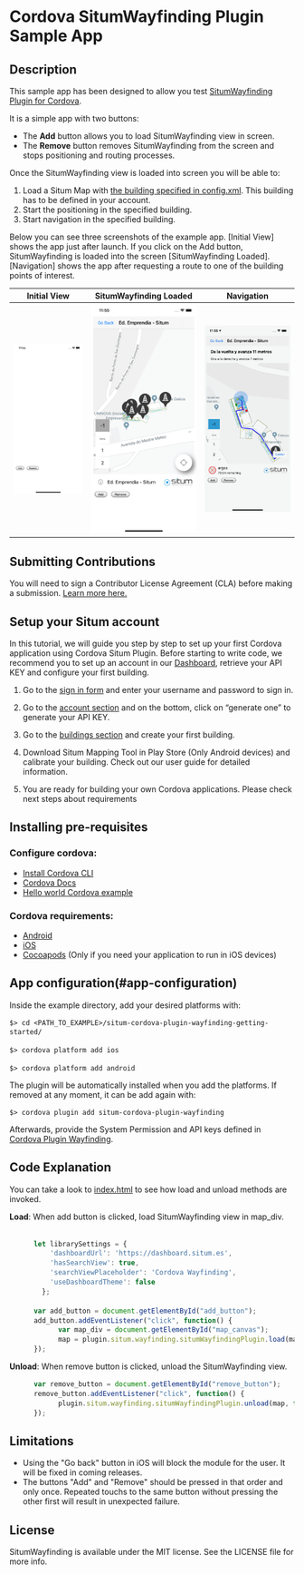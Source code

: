 # Cordova SitumWayfinding Plugin Sample App

## Description

This sample app has been designed to allow you test [SitumWayfinding Plugin for Cordova](https://github.com/situmtech/situm-cordova-plugin-wayfinding).

It is a simple app with two buttons:

* The **Add** button allows you to load SitumWayfinding view in screen.
* The **Remove** button removes SitumWayfinding from the screen and stops positioning and routing processes.

Once the SitumWayfinding view is loaded into screen you will be able to:
  1. Load a Situm Map with [the building specified in config.xml](https://github.com/situmtech/situm-cordova-plugin-wayfinding-getting-started/blob/master/config.xml). This building has to be defined in your account.
  2. Start the positioning in the specified building.
  3. Start navigation in the specified building.

Below you can see three screenshots of the example app. [Initial View] shows the app just after launch. If you click on the Add button, SitumWayfinding is loaded into the screen [SitumWayfinding Loaded]. [Navigation] shows the app after requesting a route to one of the building points of interest.  

Initial View               | SitumWayfinding Loaded     | Navigation
:-------------------------:|:-------------------------: |:-------------------------:
![](images/start.png?raw=true "Initial view")  |  ![SitumWayfinding Loaded](images/loaded.png?raw=true "SitumWayfindingLoaded") | ![Navigation](images/navigation.png?raw=true "Navigation")


## Submitting Contributions

You will need to sign a Contributor License Agreement (CLA) before making a submission. 
[Learn more here.](https://situm.com/contributions/)

## Setup your Situm account

In this tutorial, we will guide you step by step to set up your first Cordova application using Cordova Situm Plugin. Before starting to write code, we recommend you to set up an account in our [Dashboard](https://dashboard.situm.es), retrieve your API KEY and configure your first building.

1. Go to the [sign in form](http://dashboard.situm.es/accounts/register) and enter your username and password to sign in.

2. Go to the [account section](https://dashboard.situm.es/accounts/profile) and on the bottom, click on “generate one” to generate your API KEY.

3. Go to the [buildings section](http://dashboard.situm.es/buildings) and create your first building.

4. Download Situm Mapping Tool in Play Store (Only Android devices) and calibrate your building. Check out our user guide for detailed information.

5. You are ready for building your own Cordova applications. Please check next steps about requirements

## Installing pre-requisites

### Configure cordova:

* [Install Cordova CLI](https://cordova.apache.org/docs/en/latest/guide/cli/index.html#installing-the-cordova-cli)
* [Cordova Docs](https://cordova.apache.org/docs/en/latest/guide/overview/index.html)
* [Hello world Cordova example](https://cordova.apache.org/docs/en/latest/guide/cli/index.html#add-platforms)

### Cordova requirements:

* [Android](https://cordova.apache.org/docs/en/latest/guide/platforms/android/#installing-the-requirements)
* [iOS](https://cordova.apache.org/docs/en/latest/guide/platforms/ios/#installing-the-requirements)
* [Cocoapods](https://guides.cocoapods.org/using/getting-started.html) (Only if you need your application to run in iOS devices)

## App configuration(#app-configuration)

Inside the example directory, add your desired platforms with:

    $> cd <PATH_TO_EXAMPLE>/situm-cordova-plugin-wayfinding-getting-started/

    $> cordova platform add ios

    $> cordova platform add android

The plugin will be automatically installed when you add the platforms. If removed at any moment, it can be add again with:

    $> cordova plugin add situm-cordova-plugin-wayfinding

Afterwards, provide the System Permission and API keys defined in [Cordova Plugin Wayfinding](https://github.com/situmtech/situm-cordova-plugin-wayfinding#system-permission).

## Code Explanation

You can take a look to [index.html](https://github.com/situmtech/situm-cordova-plugin-wayfinding-getting-started/blob/master/www/index.html) to see how load and unload methods are invoked.

**Load**: When add button is clicked, load SitumWayfinding view in map_div.

```javascript

      let librarySettings = {
          'dashboardUrl': 'https://dashboard.situm.es',
          'hasSearchView': true,
          'searchViewPlaceholder': 'Cordova Wayfinding',
          'useDashboardTheme': false
        };

      var add_button = document.getElementById("add_button");
      add_button.addEventListener("click", function() {
            var map_div = document.getElementById("map_canvas");
            map = plugin.situm.wayfinding.situmWayfindingPlugin.load(map_div, librarySettings, function(success) {},function(error) {});
      });
```

**Unload**: When remove button is clicked, unload the SitumWayfinding view.

```javascript
      var remove_button = document.getElementById("remove_button");
      remove_button.addEventListener("click", function() {
            plugin.situm.wayfinding.situmWayfindingPlugin.unload(map, function(success) {},function(error) {});
      });
```

## Limitations

* Using the "Go back" button in iOS will block the module for the user. It will be fixed in coming releases.
* The buttons "Add" and "Remove" should be pressed in that order and only once. Repeated touchs to the same button without pressing the other first will result in unexpected failure.

## License

SitumWayfinding is available under the MIT license. See the LICENSE file for more info.
